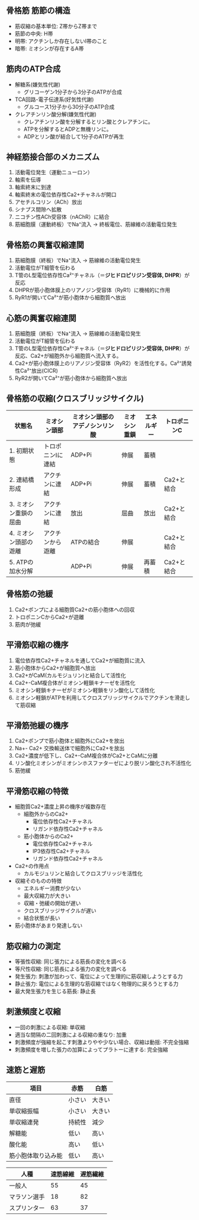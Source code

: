 ## 骨格筋 筋節の構造
- 筋収縮の基本単位: Z帯からZ帯まで
- 筋節の中央: H帯
- 明帯: アクチンしか存在しないI帯のこと
- 暗帯: ミオシンが存在するA帯
## 筋肉のATP合成
- 解糖系(嫌気性代謝)
	- グリコーゲン1分子から3分子のATPが合成
- TCA回路-電子伝達系(好気性代謝)
	- グルコース1分子から30分子のATP合成
- クレアチンリン酸分解(嫌気性代謝)
	- クレアチンリン酸を分解するとリン酸とクレアチンに。
	- ATPを分解するとADPと無機リンに。
	- ADPとリン酸が結合して1分子のATPが再生
## 神経筋接合部のメカニズム
1. 活動電位発生（運動ニューロン）
2. 軸索を伝導
3. 軸索終末に到達
4. 軸索終末の電位依存性Ca2+チャネルが開口
5. アセチルコリン（ACh）放出
6. シナプス間隙へ拡散
7. ニコチン性ACh受容体（nAChR）に結合
8. 筋細胞膜（運動終板）でNa⁺流入 → 終板電位、筋線維の活動電位発生
## 骨格筋の興奮収縮連関
1. 筋細胞膜（終板）でNa⁺流入 → 筋線維の活動電位発生
2.  活動電位がT細管を伝わる
3. T管のL型電位依存性Ca²⁺チャネル（＝**ジヒドロピリジン受容体, DHPR**）が反応
4. DHPRが筋小胞体膜上のリアノジン受容体（RyR1）に機械的に作用
5. RyR1が開いてCa²⁺が筋小胞体から細胞質へ放出
## 心筋の興奮収縮連関
1. 筋細胞膜（終板）でNa⁺流入 → 筋線維の活動電位発生
2.  活動電位がT細管を伝わる
3. T管のL型電位依存性Ca²⁺チャネル（＝**ジヒドロピリジン受容体, DHPR**）が反応、Ca2+が細胞外から細胞質へ流入する。
4. Ca2+が筋小胞体膜上のリアノジン受容体（RyR2）を活性化する。Ca²⁺誘発性Ca²⁺放出(CICR)
5. RyR2が開いてCa²⁺が筋小胞体から細胞質へ放出
## 骨格筋の収縮(クロスブリッジサイクル)

| 状態名          | ミオシン頭部    | ミオシン頭部のアデノシンリン酸 | ミオシン重鎖 | エネルギー | トロポニンC  |
| ------------ | --------- | --------------- | ------ | ----- | ------- |
| 1. 初期状態      | トロポニンIに連結 | ADP+Pi          | 伸展     | 蓄積    |         |
| 2. 連結橋形成     | アクチンに連結   | ADP+Pi          | 伸展     | 蓄積    | Ca2+と結合 |
| 3. ミオシン重鎖の屈曲 | アクチンに連結   | 放出              | 屈曲     | 放出    | Ca2+と結合 |
| 4. ミオシン頭部の遊離 | アクチンから遊離  | ATPの結合          | 伸展     |       | Ca2+と結合 |
| 5. ATPの加水分解  |           | ADP+Pi          | 伸展     | 再蓄積   | Ca2+と結合 |

## 骨格筋の弛緩
1. Ca2+ポンプによる細胞質Ca2+の筋小胞体への回収
2. トロポニンCからCa2+が遊離
3. 筋肉が弛緩
## 平滑筋収縮の機序
1. 電位依存性Ca2+チャネルを通してCa2+が細胞質に流入
2. 筋小胞体からCa2+が細胞質へ放出
3. Ca2+がCaM(カルモジュリン)と結合して活性化
4. Ca2+-CaM複合体がミオシン軽鎖キナーゼを活性化
5. ミオシン軽鎖キナーゼがミオシン軽鎖をリン酸化して活性化
6. ミオシン軽鎖がATPを利用してクロスブリッジサイクルでアクチンを滑走して筋収縮
## 平滑筋弛緩の機序
1. Ca2+ポンプで筋小胞体と細胞外にCa2+を放出
2. Na+- Ca2+ 交換輸送体で細胞外にCa2+を放出
3. Ca2+濃度が低下し、Ca2+-CaM複合体がCa2+とCaMに分離
4. リン酸化ミオシンがミオシンホスファターゼにより脱リン酸化され不活性化
5. 筋弛緩
## 平滑筋収縮の特徴
- 細胞質Ca2+濃度上昇の機序が複数存在
	- 細胞外からのCa2+
		- 電位依存性Ca2+チャネル
		- リガンド依存性Ca2+チャネル
	- 筋小胞体からのCa2+
		- 電位依存性Ca2+チャネル
		- IP3依存性Ca2+チャネル
		- リガンド依存性Ca2+チャネル
- Ca2+の作用点
	- カルモジュリンと結合してクロスブリッジを活性化
- 収縮そのものの特徴
	- エネルギー消費が少ない
	- 最大収縮力が大きい
	- 収縮・弛緩の開始が遅い
	- クロスブリッジサイクルが遅い
	- 結合状態が長い
- 筋小胞体があまり発達しない
## 筋収縮力の測定
- 等張性収縮: 同じ張力による筋長の変化を調べる
- 等尺性収縮: 同じ筋長による張力の変化を調べる
- 発生張力: 刺激が加わって、電位によって生理的に筋収縮しようとする力
- 静止張力: 電位による生理的な筋収縮ではなく物理的に戻ろうとする力
- 最大発生張力を生じる筋長: 静止長
## 刺激頻度と収縮
- 一回の刺激による収縮: 単収縮
- 適当な間隔の二回刺激による収縮の重なり: 加重
- 刺激頻度が強縮を起こす刺激よりやや少ない場合、収縮は動揺: 不完全強縮
- 刺激頻度を増した張力の加算によってプラトーに達する: 完全強縮
## 速筋と遅筋

| 項目        | 赤筋  | 白筋  |
| --------- | --- | --- |
| 直径        | 小さい | 大きい |
| 単収縮振幅     | 小さい | 大きい |
| 単収縮連発     | 持続性 | 減少  |
| 解糖能       | 低い  | 高い  |
| 酸化能       | 高い  | 低い  |
| 筋小胞体取り込み能 | 低い  | 高い  |

| 人種     | 速筋線維 | 遅筋繊維 |
| ------ | ---- | ---- |
| 一般人    | 55   | 45   |
| マラソン選手 | 18   | 82   |
| スプリンター | 63   | 37   |
